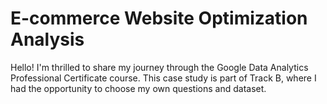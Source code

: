 # E-commerce Website Optimization Analysis

Hello! I'm thrilled to share my journey through the Google Data Analytics Professional Certificate course. This case study is part of Track B, where I had the opportunity to choose my own questions and dataset.
